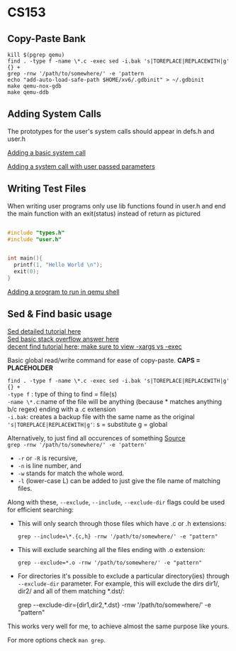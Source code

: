 # CS153
## Copy-Paste Bank
``kill $(pgrep qemu)``  
``find . -type f -name \*.c -exec sed -i.bak 's|TOREPLACE|REPLACEWITH|g' {} +``     
``grep -rnw '/path/to/somewhere/' -e 'pattern``  
``echo "add-auto-load-safe-path $HOME/xv6/.gdbinit" > ~/.gdbinit``  
``make qemu-nox-gdb``  
``make qemu-ddb``  

## Adding System Calls
The prototypes for the user's system calls should appear in defs.h and user.h

[Adding a basic system call](https://stackoverflow.com/questions/8021774/how-do-i-add-a-system-call-utility-in-xv6?rq=1)

[Adding a system call with user passed parameters](https://stackoverflow.com/questions/46870509/how-to-pass-a-value-into-system-call-xv6)

## Writing Test Files
When writing user programs only use lib functions found in user.h and end the main function with an exit(status) instead of return as pictured

```C

#include "types.h"
#include "user.h"


int main(){
  printf(1, "Hello World \n");
  exit(0);
}

```

[Adding a program to run in qemu shell](https://ampleux.wordpress.com/2018/02/22/how-to-add-a-user-program-to-xv6/)

## Sed & Find basic usage
[Sed detailed tutorial here](http://www.grymoire.com/Unix/Sed.html#uh-0)  
[Sed basic stack overflow answer here](https://stackoverflow.com/questions/13364514/batch-replace-text-inside-text-file-linux-osx-commandline)   
[decent find tutorial here; make sure to view -xargs vs -exec](https://danielmiessler.com/study/find/)   

Basic global read/write command for ease of copy-paste.  **CAPS = PLACEHOLDER**

``find . -type f -name \*.c -exec sed -i.bak 's|TOREPLACE|REPLACEWITH|g' {} +``   
``-type f`` : type of thing to find = file(s)  
``-name \*.c``:name of the file will be anything (because * matches anything b/c regex) ending with a .c extension  
``-i.bak``: creates a backup file with the same name as the original   
``'s|TOREPLACE|REPLACEWITH|g'``: s = substitute g = global   


Alternatively, to just find all occurences of something  [Source](https://stackoverflow.com/questions/16956810/how-do-i-find-all-files-containing-specific-text-on-linux)  
``grep -rnw '/path/to/somewhere/' -e 'pattern'``  
* `-r` or `-R` is recursive, 
* `-n` is line number, and 
* `-w` stands for match the whole word. 
* `-l` (lower-case L) can be added to just give the file name of matching files.

Along with these, `--exclude`, `--include`, `--exclude-dir` flags could be used for efficient searching:

  - This will only search through those files which have .c or .h extensions:

        grep --include=\*.{c,h} -rnw '/path/to/somewhere/' -e "pattern"

  - This will exclude searching all the files ending with .o extension:

        grep --exclude=*.o -rnw '/path/to/somewhere/' -e "pattern"

  -  For directories it's possible to exclude a particular directory(ies) through `--exclude-dir` parameter. For example, this will exclude the dirs dir1/, dir2/ and all of them matching *.dst/:

        grep --exclude-dir={dir1,dir2,*.dst} -rnw '/path/to/somewhere/' -e "pattern"

This works very well for me, to achieve almost the same purpose like yours.

For more options check `man grep`.
